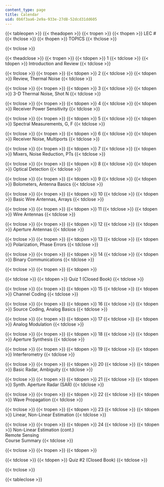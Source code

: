 ```yaml
---
content_type: page
title: Calendar
uid: 0b6f3aa6-2e9a-933e-27d8-52dcd31dd605
---
```


{{< tableopen >}}
{{< theadopen >}}
{{< tropen >}}
{{< thopen >}}
LEC #
{{< thclose >}}
{{< thopen >}}
TOPICS
{{< thclose >}}

{{< trclose >}}

{{< theadclose >}}
{{< tropen >}}
{{< tdopen >}}
1
{{< tdclose >}}
{{< tdopen >}}
Introduction and Review
{{< tdclose >}}

{{< trclose >}}
{{< tropen >}}
{{< tdopen >}}
2
{{< tdclose >}}
{{< tdopen >}}
Review, Thermal Noise
{{< tdclose >}}

{{< trclose >}}
{{< tropen >}}
{{< tdopen >}}
3
{{< tdclose >}}
{{< tdopen >}}
3-D Thermal Noise, Shot N
{{< tdclose >}}

{{< trclose >}}
{{< tropen >}}
{{< tdopen >}}
4
{{< tdclose >}}
{{< tdopen >}}
Receiver Power Sensitivity
{{< tdclose >}}

{{< trclose >}}
{{< tropen >}}
{{< tdopen >}}
5
{{< tdclose >}}
{{< tdopen >}}
Spectral Measurements, G, F
{{< tdclose >}}

{{< trclose >}}
{{< tropen >}}
{{< tdopen >}}
6
{{< tdclose >}}
{{< tdopen >}}
Receiver Noise, Multiports
{{< tdclose >}}

{{< trclose >}}
{{< tropen >}}
{{< tdopen >}}
7
{{< tdclose >}}
{{< tdopen >}}
Mixers, Noise Reduction, PTs
{{< tdclose >}}

{{< trclose >}}
{{< tropen >}}
{{< tdopen >}}
8
{{< tdclose >}}
{{< tdopen >}}
Optical Detection
{{< tdclose >}}

{{< trclose >}}
{{< tropen >}}
{{< tdopen >}}
9
{{< tdclose >}}
{{< tdopen >}}
Bolometers, Antenna Basics
{{< tdclose >}}

{{< trclose >}}
{{< tropen >}}
{{< tdopen >}}
10
{{< tdclose >}}
{{< tdopen >}}
Basic Wire Antennas, Arrays
{{< tdclose >}}

{{< trclose >}}
{{< tropen >}}
{{< tdopen >}}
11
{{< tdclose >}}
{{< tdopen >}}
Wire Antennas
{{< tdclose >}}

{{< trclose >}}
{{< tropen >}}
{{< tdopen >}}
12
{{< tdclose >}}
{{< tdopen >}}
Aperture Antennas
{{< tdclose >}}

{{< trclose >}}
{{< tropen >}}
{{< tdopen >}}
13
{{< tdclose >}}
{{< tdopen >}}
Polarization, Phase Errors
{{< tdclose >}}

{{< trclose >}}
{{< tropen >}}
{{< tdopen >}}
14
{{< tdclose >}}
{{< tdopen >}}
Binary Communications
{{< tdclose >}}

{{< trclose >}}
{{< tropen >}}
{{< tdopen >}}

{{< tdclose >}}
{{< tdopen >}}
Quiz 1 (Closed Book)
{{< tdclose >}}

{{< trclose >}}
{{< tropen >}}
{{< tdopen >}}
15
{{< tdclose >}}
{{< tdopen >}}
Channel Coding
{{< tdclose >}}

{{< trclose >}}
{{< tropen >}}
{{< tdopen >}}
16
{{< tdclose >}}
{{< tdopen >}}
Source Coding, Analog Basics
{{< tdclose >}}

{{< trclose >}}
{{< tropen >}}
{{< tdopen >}}
17
{{< tdclose >}}
{{< tdopen >}}
Analog Modulation
{{< tdclose >}}

{{< trclose >}}
{{< tropen >}}
{{< tdopen >}}
18
{{< tdclose >}}
{{< tdopen >}}
Aperture Synthesis
{{< tdclose >}}

{{< trclose >}}
{{< tropen >}}
{{< tdopen >}}
19
{{< tdclose >}}
{{< tdopen >}}
Interferometry
{{< tdclose >}}

{{< trclose >}}
{{< tropen >}}
{{< tdopen >}}
20
{{< tdclose >}}
{{< tdopen >}}
Basic Radar, Ambiguity
{{< tdclose >}}

{{< trclose >}}
{{< tropen >}}
{{< tdopen >}}
21
{{< tdclose >}}
{{< tdopen >}}
Synth. Aperture Radar (SAR)
{{< tdclose >}}

{{< trclose >}}
{{< tropen >}}
{{< tdopen >}}
22
{{< tdclose >}}
{{< tdopen >}}
Wave Propagation
{{< tdclose >}}

{{< trclose >}}
{{< tropen >}}
{{< tdopen >}}
23
{{< tdclose >}}
{{< tdopen >}}
Linear, Non-Linear Estimation
{{< tdclose >}}

{{< trclose >}}
{{< tropen >}}
{{< tdopen >}}
24
{{< tdclose >}}
{{< tdopen >}}
Non-Linear Estimation (cont.)  
Remote Sensing  
Course Summary
{{< tdclose >}}

{{< trclose >}}
{{< tropen >}}
{{< tdopen >}}

{{< tdclose >}}
{{< tdopen >}}
Quiz #2 (Closed Book)
{{< tdclose >}}

{{< trclose >}}

{{< tableclose >}}